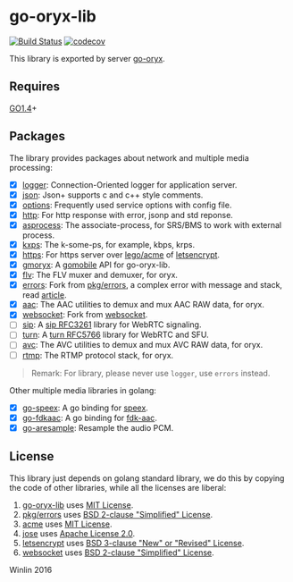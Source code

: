 # go-oryx-lib

[![Build Status](https://travis-ci.org/ossrs/go-oryx-lib.svg?branch=master)](https://travis-ci.org/ossrs/go-oryx-lib)
[![codecov](https://codecov.io/gh/ossrs/go-oryx-lib/branch/master/graph/badge.svg)](https://codecov.io/gh/ossrs/go-oryx-lib)

This library is exported by server [go-oryx](https://github.com/ossrs/go-oryx).

## Requires

[GO1.4](https://golang.org/dl/)+

## Packages

The library provides packages about network and multiple media processing:

- [x] [logger](logger/example_test.go): Connection-Oriented logger for application server.
- [x] [json](json/example_test.go): Json+ supports c and c++ style comments.
- [x] [options](options/example_test.go): Frequently used service options with config file.
- [x] [http](http/example_test.go): For http response with error, jsonp and std reponse.
- [x] [asprocess](asprocess/example_test.go): The associate-process, for SRS/BMS to work with external process.
- [x] [kxps](kxps/example_test.go): The k-some-ps, for example, kbps, krps.
- [x] [https](https/example_test.go): For https server over [lego/acme](https://github.com/xenolf/lego/tree/master/acme) of [letsencrypt](https://letsencrypt.org/).
- [x] [gmoryx](gmoryx/README.md): A [gomobile](https://github.com/golang/mobile) API for go-oryx-lib.
- [x] [flv](flv/example_test.go): The FLV muxer and demuxer, for oryx.
- [x] [errors](errors/example_test.go): Fork from [pkg/errors](https://github.com/pkg/errors), a complex error with message and stack, read [article](https://gocn.io/article/348).
- [x] [aac](aac/example_test.go): The AAC utilities to demux and mux AAC RAW data, for oryx.
- [x] [websocket](https://golang.org/x/net/websocket): Fork from [websocket](https://github.com/gorilla/websocket/tree/v1.2.0).
- [ ] [sip](sip/example_test.go): A [sip RFC3261](https://tools.ietf.org/html/rfc3261) library for WebRTC signaling.
- [ ] [turn](turn/example_test.go): A [turn RFC5766](https://tools.ietf.org/html/rfc5766) library for WebRTC and SFU.
- [ ] [avc](avc/example_test.go): The AVC utilities to demux and mux AVC RAW data, for oryx.
- [ ] [rtmp](rtmp/example_test.go): The RTMP protocol stack, for oryx.

> Remark: For library, please never use `logger`, use `errors` instead.

Other multiple media libraries in golang:

- [x] [go-speex](https://github.com/winlinvip/go-speex): A go binding for [speex](https://speex.org/).
- [x] [go-fdkaac](https://github.com/winlinvip/go-fdkaac): A go binding for [fdk-aac](https://github.com/mstorsjo/fdk-aac).
- [x] [go-aresample](https://github.com/winlinvip/go-aresample): Resample the audio PCM.

## License

This library just depends on golang standard library,
we do this by copying the code of other libraries,
while all the licenses are liberal:

1. [go-oryx-lib](LICENSE) uses [MIT License](https://github.com/ossrs/go-oryx-lib/blob/master/LICENSE).
1. [pkg/errors](errors/LICENSE) uses [BSD 2-clause "Simplified" License](https://github.com/pkg/errors/blob/master/LICENSE).
1. [acme](https/acme/LICENSE) uses [MIT License](https://github.com/xenolf/lego/blob/master/LICENSE).
1. [jose](https/jose/LICENSE) uses [Apache License 2.0](https://github.com/square/go-jose/blob/v1.1.0/LICENSE).
1. [letsencrypt](https/letsencrypt/LICENSE) uses [BSD 3-clause "New" or "Revised" License](https://github.com/rsc/letsencrypt/blob/master/LICENSE).
1. [websocket](https://github.com/gorilla/websocket) uses [BSD 2-clause "Simplified" License](https://github.com/gorilla/websocket/blob/master/LICENSE).

Winlin 2016
